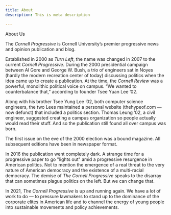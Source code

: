 ```yaml
---
title: About
description: This is meta description

---
```

About Us

The _Cornell Progressive_ is Cornell University’s premier progressive news and opinion publication and blog.

Established in 2000 as _Turn Left_, the name was changed in 2007 to the current _Cornell Progressive_. During the 2000 presidential campaign between Al Gore and George W. Bush, a trio of engineers sat in Noyes (hardly the modern recreation center of today) discussing politics when the idea came up to create a publication. At the time, the _Cornell Review_ was a powerful, monolithic political voice on campus. “We wanted to counterbalance that,” according to founder Tsee Yuan Lee ’02.

Along with his brother Tsee Yung Lee ’02, both computer science engineers, the two Lees maintained a personal website (thehypeof.com — now defunct) that included a politics section. Thomas Leung ’02, a civil engineer, suggested creating a campus organization so people actually would read their stuff. And so the publication still found all over campus was born.

The first issue on the eve of the 2000 election was a bound magazine. All subsequent editions have been in newspaper format.

In 2016 the publication went completely dark. A strange time for a progressive paper to go "lights out" amid a progressive resurgence in American politics. Not to mention the emergence of a real threat to the very nature of American democracy and the existence of a multi-racial democracy. The demise of _The Cornell Progressive_ speaks to the disarray that can sometimes plague politics on the left. But we can change that.

In 2021, _The Cornell Progressive_ is up and running again. We have a lot of work to do — to pressure lawmakers to stand up to the dominance of the corporate elites in American life and to channel the energy of young people into sustainable movements and policy achievements.